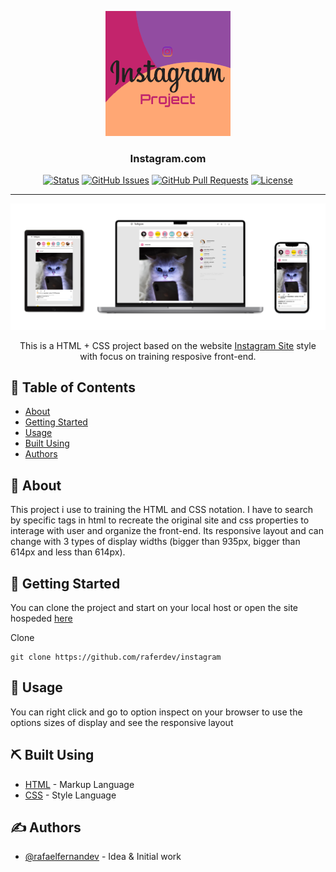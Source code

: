 <p align="center">
  <a href="https://raferdev.github.io/instagram/">
 <img width=200px height=200px src="./redme.png" alt="Project logo"></a>
</p>

<h3 align="center">Instagram.com</h3>

<div align="center">

[![Status](https://img.shields.io/badge/status-closed-red.svg)]()
[![GitHub Issues](https://img.shields.io/github/issues/raferdev/globo.com.svg)](https://github.com//raferdev/globo.com/issues)
[![GitHub Pull Requests](https://img.shields.io/github/issues-pr/kylelobo/The-Documentation-Compendium.svg)](https://github.com/raferdev/globo.com/pulls)
[![License](https://img.shields.io/badge/license-MIT-blue.svg)](/LICENSE)

</div>

---

<img src="./readme-responsive.png">

<p align="center"> This is a HTML + CSS project based on the website <a href="https://www.instagram.com/">Instagram Site</a> style with focus on training resposive front-end.
</p>

## 📝 Table of Contents

- [About](#about)
- [Getting Started](#getting_started)
- [Usage](#usage)
- [Built Using](#built_using)
- [Authors](#authors)

## 🧐 About <a name = "about"></a>

This project i use to training the HTML and CSS notation. I have to search by specific tags in html to recreate the original site and css properties to interage with user and organize the front-end. Its responsive layout and can change with 3 types of display widths (bigger than 935px, bigger than 614px and less than 614px).

## 🏁 Getting Started <a name = "getting_started"></a>

You can clone the project and start on your local host or open the site hospeded <a href="https://raferdev.github.io/instagram/">here</a>

Clone

 ```
 git clone https://github.com/raferdev/instagram
 ```

## 🎈 Usage <a name="usage"></a>
You can right click and go to option inspect on your browser to use the options sizes of display and see the responsive layout

## ⛏️ Built Using <a name = "built_using"></a>

- [HTML](https://developer.mozilla.org/pt-BR/docs/Web/HTML) - Markup Language
- [CSS](https://developer.mozilla.org/pt-BR/docs/Web/CSS) - Style Language

## ✍️ Authors <a name = "authors"></a>

- [@rafaelfernandev](https://github.com/raferdev) - Idea & Initial work
